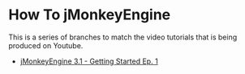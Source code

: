 # How To jMonkeyEngine

This is a series of branches to match the video tutorials that is being produced on Youtube.

 - [jMonkeyEngine 3.1 - Getting Started Ep. 1](https://www.youtube.com/watch?v=h6Xl3MRjMLM)